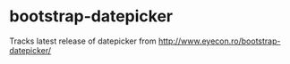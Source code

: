 bootstrap-datepicker
====================

Tracks latest release of datepicker from http://www.eyecon.ro/bootstrap-datepicker/